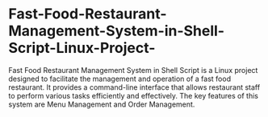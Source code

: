 # Fast-Food-Restaurant-Management-System-in-Shell-Script-Linux-Project-
Fast Food Restaurant Management System in Shell Script is a Linux project designed to facilitate the management and operation of a fast food restaurant. It provides a command-line interface that allows restaurant staff to perform various tasks efficiently and effectively. The key features of this system are Menu Management and Order Management.
